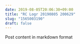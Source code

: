 ```yaml
---
date: 2019-08-05T20:06:30+09:00
title: "RC Logr 20190805 200629"
slug: "1565003190"
draft: false
---
```


Post content in markdown format
